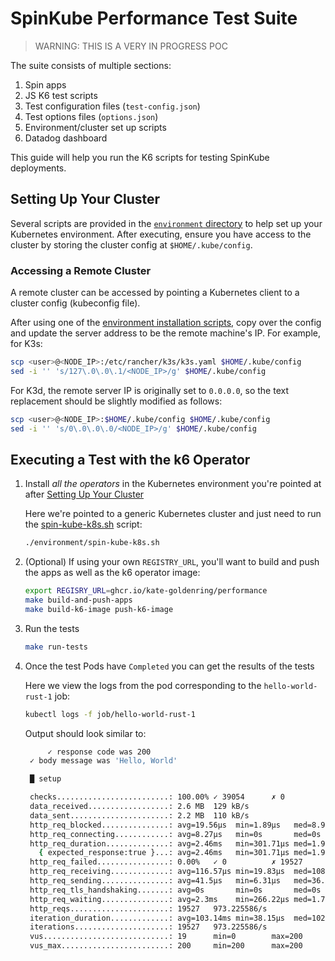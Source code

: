 # SpinKube Performance Test Suite

> WARNING: THIS IS A VERY IN PROGRESS POC

The suite consists of multiple sections:

1. Spin apps
2. JS K6 test scripts
3. Test configuration files (`test-config.json`)
4. Test options files (`options.json`)
5. Environment/cluster set up scripts
6. Datadog dashboard

This guide will help you run the K6 scripts for testing SpinKube deployments.

## Setting Up Your Cluster

Several scripts are provided in the [`environment` directory](./environment/) to help set up your Kubernetes environment. 
After executing, ensure you have access to the cluster by storing the cluster config at `$HOME/.kube/config`.

### Accessing a Remote Cluster

A remote cluster can be accessed by pointing a Kubernetes client to a cluster config (kubeconfig file).

After using one of the [environment installation scripts](./environment/), copy over the config and update the server address to be the remote machine's IP. For example, for K3s:

```sh
scp <user>@<NODE_IP>:/etc/rancher/k3s/k3s.yaml $HOME/.kube/config
sed -i '' 's/127\.0\.0\.1/<NODE_IP>/g' $HOME/.kube/config
```

For K3d, the remote server IP is originally set to `0.0.0.0`, so the text replacement should be slightly modified as follows:

```sh
scp <user>@<NODE_IP>:$HOME/.kube/config $HOME/.kube/config
sed -i '' 's/0\.0\.0\.0/<NODE_IP>/g' $HOME/.kube/config
```

## Executing a Test with the k6 Operator

1. Install _all the operators_ in the Kubernetes environment you're pointed at after [Setting Up Your Cluster](#setting-up-your-cluster)

    Here we're pointed to a generic Kubernetes cluster and just need to run the [spin-kube-k8s.sh](./environment/spin-kube-k8s.sh) script:

    ```sh
    ./environment/spin-kube-k8s.sh
    ```

1. (Optional) If using your own `REGISTRY_URL`, you'll want to build and push the apps as well as the k6 operator image:

    ```sh
    export REGISRY_URL=ghcr.io/kate-goldenring/performance
    make build-and-push-apps
    make build-k6-image push-k6-image
    ```

1. Run the tests

    ```sh
    make run-tests
    ```

1. Once the test Pods have `Completed` you can get the results of the tests

    Here we view the logs from the pod corresponding to the `hello-world-rust-1` job:

    ```sh
    kubectl logs -f job/hello-world-rust-1
    ```
    
    Output should look similar to:

    ```sh
         ✓ response code was 200
     ✓ body message was 'Hello, World'

     █ setup

     checks.........................: 100.00% ✓ 39054      ✗ 0
     data_received..................: 2.6 MB  129 kB/s
     data_sent......................: 2.2 MB  110 kB/s
     http_req_blocked...............: avg=19.56µs  min=1.89µs   med=8.94µs   max=37.92ms p(90)=11.68µs  p(95)=12.8µs
     http_req_connecting............: avg=8.27µs   min=0s       med=0s       max=37.71ms p(90)=0s       p(95)=0s
     http_req_duration..............: avg=2.46ms   min=301.71µs med=1.95ms   max=38.38ms p(90)=3.8ms    p(95)=4.98ms
       { expected_response:true }...: avg=2.46ms   min=301.71µs med=1.95ms   max=38.38ms p(90)=3.8ms    p(95)=4.98ms
     http_req_failed................: 0.00%   ✓ 0          ✗ 19527
     http_req_receiving.............: avg=116.57µs min=19.83µs  med=108.82µs max=6.14ms  p(90)=153.71µs p(95)=186.96µs
     http_req_sending...............: avg=41.5µs   min=6.31µs   med=36.68µs  max=1.75ms  p(90)=52.72µs  p(95)=67.84µs
     http_req_tls_handshaking.......: avg=0s       min=0s       med=0s       max=0s      p(90)=0s       p(95)=0s
     http_req_waiting...............: avg=2.3ms    min=266.22µs med=1.79ms   max=38.2ms  p(90)=3.62ms   p(95)=4.77ms
     http_reqs......................: 19527   973.225586/s
     iteration_duration.............: avg=103.14ms min=38.15µs  med=102.67ms max=145.6ms p(90)=104.54ms p(95)=105.78ms
     iterations.....................: 19527   973.225586/s
     vus............................: 19      min=0        max=200
     vus_max........................: 200     min=200      max=200
     ```